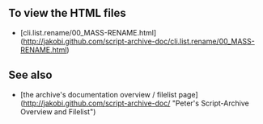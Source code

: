 To view the HTML files
----------------------

* [cli.list.rename/00_MASS-RENAME.html]
  (http://jakobi.github.com/script-archive-doc/cli.list.rename/00_MASS-RENAME.html)


See also
--------

* [the archive's documentation overview / filelist page]
  (http://jakobi.github.com/script-archive-doc/
  "Peter's Script-Archive Overview and Filelist")

